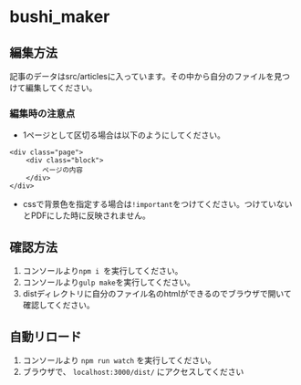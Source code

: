 # bushi_maker



## 編集方法
記事のデータはsrc/articlesに入っています。その中から自分のファイルを見つけて編集してください。

### 編集時の注意点
* 1ページとして区切る場合は以下のようにしてください。

```
<div class="page">
	<div class="block">
		ページの内容
	</div>
</div>
```
* cssで背景色を指定する場合は```!important```をつけてください。つけていないとPDFにした時に反映されません。

## 確認方法
1. コンソールより```npm i ```を実行してください。
2. コンソールより```gulp make```を実行してください。
3. distディレクトリに自分のファイル名のhtmlができるのでブラウザで開いて確認してください。

## 自動リロード

1. コンソールより `npm run watch` を実行してください。
2. ブラウザで、 `localhost:3000/dist/` にアクセスしてください
